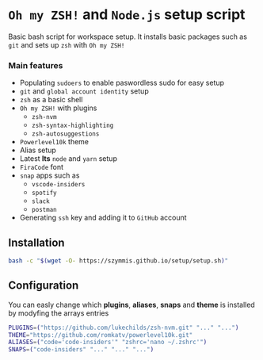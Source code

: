 # `Oh my ZSH!` and `Node.js` setup script
Basic bash script for workspace setup. It installs basic packages such as `git` and sets up `zsh` with `Oh my ZSH!`

### Main features
- Populating `sudoers` to enable paswordless sudo for easy setup
- `git` and `global account identity` setup
- `zsh` as a basic shell
- `Oh my ZSH!` with plugins
  - `zsh-nvm`
  - `zsh-syntax-highlighting`
  - `zsh-autosuggestions`
- `Powerlevel10k` theme
- Alias setup
- Latest **lts** `node` and `yarn` setup
- `FiraCode` font
- `snap` apps such as
  - `vscode-insiders`
  - `spotify`
  - `slack`
  - `postman`
- Generating `ssh` key and adding it to `GitHub` account

## Installation
```bash
bash -c "$(wget -O- https://szymmis.github.io/setup/setup.sh)" 
```

## Configuration
You can easly change which **plugins**, **aliases**, **snaps** and **theme** is installed by modyfing the arrays entries
```bash
PLUGINS=("https://github.com/lukechilds/zsh-nvm.git" "..." "...")
THEME="https://github.com/romkatv/powerlevel10k.git"
ALIASES=("code='code-insiders'" "zshrc='nano ~/.zshrc'")
SNAPS=("code-insiders" "..." "..." "...")
```
